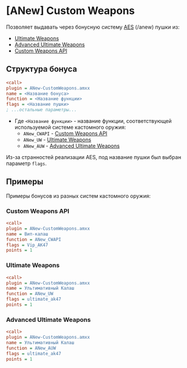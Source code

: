 # [ANew] Custom Weapons

Позволяет выдавать через бонусную систему [AES](https://dev-cs.ru/resources/362/) (/anew) пушки из:
- [Ultimate Weapons](https://fungun.net/shop/?p=show&id=82)
- [Advanced Ultimate Weapons](https://dev-cs.ru/resources/945/)
- [Custom Weapons API](https://github.com/ArKaNeMaN/amxx-CustomWeaponsAPI)

## Структура бонуса

```ini
<call>
plugin = ANew-CustomWeapons.amxx
name = <Название бонуса>
function = <Название функции>
flags = <Название пушки>
; ...остальные параметры...
```

- Где `<Название функции>` - название функции, соответствующей используемой системе кастомного оружия:
    - `ANew_CWAPI` - [Custom Weapons API](https://github.com/ArKaNeMaN/amxx-CustomWeaponsAPI)
    - `ANew_UW` - [Ultimate Weapons](https://fungun.net/shop/?p=show&id=82)
    - `ANew_AUW` - [Advanced Ultimate Weapons](https://dev-cs.ru/resources/945/)

Из-за странностей реализации AES, под название пушки был выбран параметр `flags`.

## Примеры

Примеры бонусов из разных систем кастомного оружия:

### Custom Weapons API

```ini
<call>
plugin = ANew-CustomWeapons.amxx
name = Вип-калаш
function = ANew_CWAPI
flags = Vip_AK47
points = 1
```

### Ultimate Weapons

```ini
<call>
plugin = ANew-CustomWeapons.amxx
name = Ультимативный Калаш
function = ANew_UW
flags = ultimate_ak47
points = 1
```

### Advanced Ultimate Weapons

```ini
<call>
plugin = ANew-CustomWeapons.amxx
name = Ультимативный Калаш
function = ANew_AUW
flags = ultimate_ak47
points = 1
```
